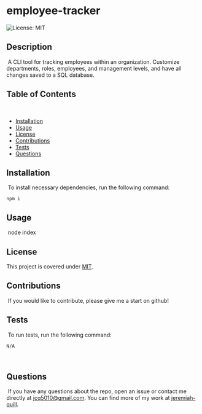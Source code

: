 # employee-tracker

![License: MIT](https://img.shields.io/badge/License-MIT-yellow.svg)

## Description

​
A CLI tool for tracking employees within an organization. Customize departments, roles, employees, and management levels, and have all changes saved to a SQL database.
​

## Table of Contents

​

- [Installation](#installation)
  ​
- [Usage](#usage)
  ​
- [License](#license)
  ​
- [Contributions](#contributions)
  ​
- [Tests](#tests)
  ​
- [Questions](#questions)
  ​

## Installation

​
To install necessary dependencies, run the following command:
​

```
npm i
```

## Usage

​
node index

## License

This project is covered under [MIT](https://opensource.org/licenses/MIT).
​

## Contributions

​
If you would like to contribute, please give me a start on github!
​

## Tests

​
To run tests, run the following command:
​

```
N/A
```

​

## Questions

​
If you have any questions about the repo, open an issue or contact me directly at jcq5010@gmail.com. You can find more of my work at [jeremiah-quill](https://github.com/jeremiah-quill/).

